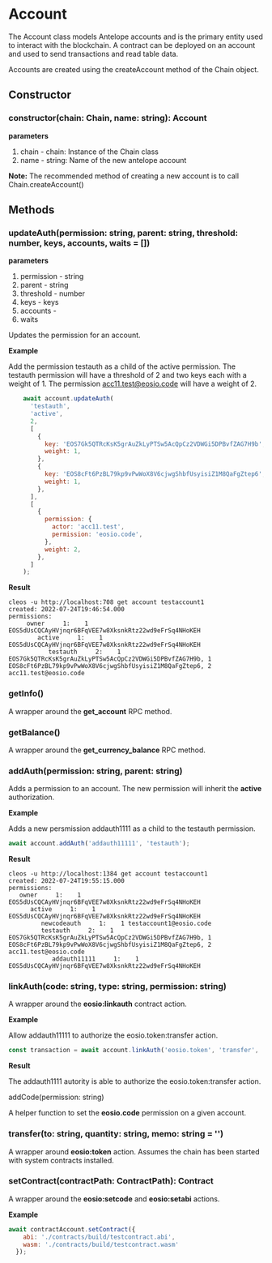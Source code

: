 # Account
The Account class models Antelope accounts and is the primary entity used to interact with the blockchain. A contract can be deployed on an account and used to send transactions and read table data.

Accounts are created using the createAccount method of the Chain object.


## Constructor
### constructor(chain: Chain, name: string): Account
**parameters**
1. chain - chain: Instance of the Chain class
2. name - string: Name of the new antelope account

**Note:** The recommended method of creating a new account is to call Chain.createAccount()

## Methods
### updateAuth(permission: string, parent: string, threshold: number, keys, accounts, waits = [])
  
**parameters**
1. permission - string
2. parent - string
3. threshold - number
4. keys - keys
5. accounts - 
6. waits

Updates the permission for an account.

**Example**

Add the permission testauth as a child of the active permission.  The testauth permission will have a threshold of 2 and two keys each with a weight of 1.  The permission acc11.test@eosio.code will have a weight of 2.
```javascript
    await account.updateAuth(
      'testauth',
      'active',
      2,
      [
        {
          key: 'EOS7Gk5QTRcKsK5grAuZkLyPTSw5AcQpCz2VDWGi5DPBvfZAG7H9b',
          weight: 1,
        },
        {
          key: 'EOS8cFt6PzBL79kp9vPwWoX8V6cjwgShbfUsyisiZ1M8QaFgZtep6',
          weight: 1,
        },
      ],
      [
        {
          permission: {
            actor: 'acc11.test',
            permission: 'eosio.code',
          },
          weight: 2,
        },
      ]
    );
```
**Result**
```
cleos -u http://localhost:708 get account testaccount1
created: 2022-07-24T19:46:54.000
permissions: 
     owner     1:    1 EOS5dUsCQCAyHVjnqr6BFqVEE7w8XksnkRtz22wd9eFrSq4NHoKEH
        active     1:    1 EOS5dUsCQCAyHVjnqr6BFqVEE7w8XksnkRtz22wd9eFrSq4NHoKEH
           testauth     2:    1 EOS7Gk5QTRcKsK5grAuZkLyPTSw5AcQpCz2VDWGi5DPBvfZAG7H9b, 1 EOS8cFt6PzBL79kp9vPwWoX8V6cjwgShbfUsyisiZ1M8QaFgZtep6, 2 acc11.test@eosio.code
```  
  
  ### getInfo()
  
  A wrapper around the **get_account** RPC method.
  
  ### getBalance()
  
  A wrapper around the **get_currency_balance** RPC method.
  
  ### addAuth(permission: string, parent: string)
  
  Adds a permission to an account.  The new permission will inherit the **active** authorization.
  
  **Example**
  
  Adds a new persmission addauth1111 as a child to the testauth permission.
  
  ```javascript
  await account.addAuth('addauth11111', 'testauth');
  ```
  
  **Result**
  
  ```
  cleos -u http://localhost:1384 get account testaccount1
created: 2022-07-24T19:55:15.000
permissions: 
     owner     1:    1 EOS5dUsCQCAyHVjnqr6BFqVEE7w8XksnkRtz22wd9eFrSq4NHoKEH
        active     1:    1 EOS5dUsCQCAyHVjnqr6BFqVEE7w8XksnkRtz22wd9eFrSq4NHoKEH
           newcodeauth     1:    1 testaccount1@eosio.code
           testauth     2:    1 EOS7Gk5QTRcKsK5grAuZkLyPTSw5AcQpCz2VDWGi5DPBvfZAG7H9b, 1 EOS8cFt6PzBL79kp9vPwWoX8V6cjwgShbfUsyisiZ1M8QaFgZtep6, 2 acc11.test@eosio.code
              addauth11111     1:    1 EOS5dUsCQCAyHVjnqr6BFqVEE7w8XksnkRtz22wd9eFrSq4NHoKEH

  ```
  
  ### linkAuth(code: string, type: string, permission: string)
  
  A wrapper around the **eosio:linkauth** contract action.
  
  **Example**
  
  Allow addauth11111 to authorize the eosio.token:transfer action.
  
  ```javascript
  const transaction = await account.linkAuth('eosio.token', 'transfer', 'addauth11111');
  ```
  **Result**
  
  The addauth1111 autority is able to authorize the eosio.token:transfer action.
  
  addCode(permission: string)
  
  A helper function to set the **eosio.code** permission on a given account.
  
  ### transfer(to: string, quantity: string, memo: string = '')
  
  A wrapper around **eosio:token** action.  Assumes the chain has been started with system contracts installed.
  
  ### setContract(contractPath: ContractPath): Contract  
  
  A wrapper around the **eosio:setcode** and **eosio:setabi** actions.
  
  **Example**
  ```javascript
await contractAccount.setContract({
      abi: './contracts/build/testcontract.abi',
      wasm: './contracts/build/testcontract.wasm'
    });
 ```
  

  
